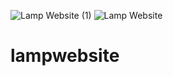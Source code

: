 ![Lamp Website (1)](https://user-images.githubusercontent.com/67815775/129019259-acd03e3e-bb77-4633-806c-a85a8fae199f.png)
![Lamp Website](https://user-images.githubusercontent.com/67815775/129019261-8c11cbd7-ac5d-4ae8-9046-95b25a94c48d.png)
# lampwebsite
